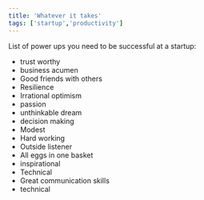 ```yaml
---
title: 'Whatever it takes'
tags: ['startup','productivity']
---
```


List of power ups you need to be successful at a startup:
- trust worthy
- business acumen
- Good friends with others
- Resilience
- Irrational optimism
- passion
- unthinkable dream
- decision making
- Modest
- Hard working
- Outside listener
- All eggs in one basket
- inspirational
- Technical
- Great communication skills
- technical